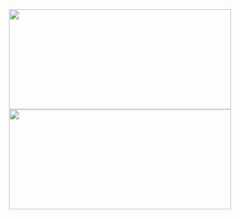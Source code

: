 <div align="center">
  <a href="https://github.com/clarabarretto">
  <img height="180em" width="400em" src="https://github-readme-stats.vercel.app/api?username=clarabarretto&show_icons=true&theme=highcontrast&include_all_commits=true&count_private=true"/>
  <img height="180em" width="400em" src="https://github-readme-stats.vercel.app/api/top-langs/?username=clarabarretto&layout=compact&langs_count=7&theme=highcontrast"/>
  
</div>

  
